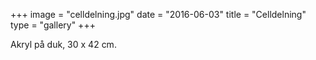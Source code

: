 +++
image = "celldelning.jpg"
date = "2016-06-03"
title = "Celldelning"
type = "gallery"
+++

Akryl på duk, 30 x 42 cm.

